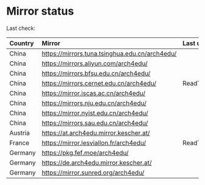 <script src="./time.js"></script>
# Mirror status
Last check: <script type="text/javascript">localize(1748078588.6335595);</script>

|Country|Mirror|Last update|
|:------|:-----|:----------|
|China|https://mirrors.tuna.tsinghua.edu.cn/arch4edu/|<script type="text/javascript">localize(1748025854);</script>|
|China|https://mirrors.aliyun.com/arch4edu/|<script type="text/javascript">localize(1748025854);</script>|
|China|https://mirrors.bfsu.edu.cn/arch4edu/|<script type="text/javascript">localize(1748025854);</script>|
|China|https://mirrors.cernet.edu.cn/arch4edu/|ReadTimeout|
|China|https://mirror.iscas.ac.cn/arch4edu/|<script type="text/javascript">localize(1748025854);</script>|
|China|https://mirrors.nju.edu.cn/arch4edu/|<script type="text/javascript">localize(1747983010);</script>|
|China|https://mirror.nyist.edu.cn/arch4edu/|<script type="text/javascript">localize(1748025854);</script>|
|China|https://mirrors.sau.edu.cn/arch4edu/|<script type="text/javascript">localize(1731653531);</script>|
|Austria|https://at.arch4edu.mirror.kescher.at/|<script type="text/javascript">localize(1748025854);</script>|
|France|https://mirror.lesviallon.fr/arch4edu/|ReadTimeout|
|Germany|https://pkg.fef.moe/arch4edu/|<script type="text/javascript">localize(1748025854);</script>|
|Germany|https://de.arch4edu.mirror.kescher.at/|<script type="text/javascript">localize(1748025854);</script>|
|Germany|https://mirror.sunred.org/arch4edu/|<script type="text/javascript">localize(1748025854);</script>|

<script src="./tablefilter/tablefilter.js"></script>
<script src="./table.js"></script>